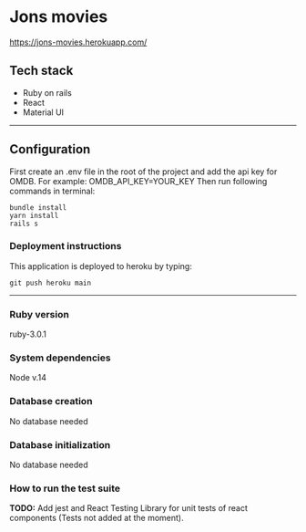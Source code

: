 # Jons movies

https://jons-movies.herokuapp.com/

## Tech stack

- Ruby on rails
- React
- Material UI

---

## Configuration

First create an .env file in the root of the project and add the api key for OMDB. For example: OMDB_API_KEY=YOUR_KEY
Then run following commands in terminal:

```
bundle install
yarn install
rails s
```

### Deployment instructions

This application is deployed to heroku by typing:

```
git push heroku main
```

---

### Ruby version

ruby-3.0.1

### System dependencies

Node v.14

### Database creation

No database needed

### Database initialization

No database needed

### How to run the test suite

**TODO:** Add jest and React Testing Library for unit tests of react components (Tests not added at the moment).
